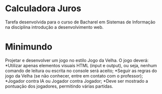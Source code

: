 # Calculadora Juros
Tarefa desenvolvida para o curso de Bacharel em Sistemas de Informação na disciplina introdução a desenvolvimento web.

# Minimundo
Projetar e desenvolver um jogo no estilo Jogo da Velha. O jogo deverá:
*Utilizar apenas elementos visuais HTML (input e output), ou seja, nenhum comando de leitura ou escrita no console será aceito;
*Seguir as regras do jogo da Velha (se não conhecer, entre em contato com o professor);
*Jogador contra IA ou Jogador contra Jogador;
*Deve ser mostrado a pontuação dos jogadores, permitindo várias partidas.
